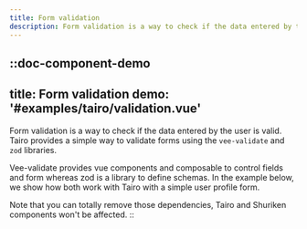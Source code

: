 ```yaml
---
title: Form validation
description: Form validation is a way to check if the data entered by the user is valid. Tairo provides a simple way to validate forms using the `veevalidate` and `zod` libraries.
---
```


::doc-component-demo
---
title: Form validation
demo: '#examples/tairo/validation.vue'
---
Form validation is a way to check if the data entered by the user is valid. Tairo provides a simple way to validate forms using the `vee-validate` and `zod` libraries. 

Vee-validate provides vue components and composable to control fields and form whereas zod is a library to define schemas. In the example below, we show how both work with Tairo with a simple user profile form.

Note that you can totally remove those dependencies, Tairo and Shuriken components won't be affected.
::